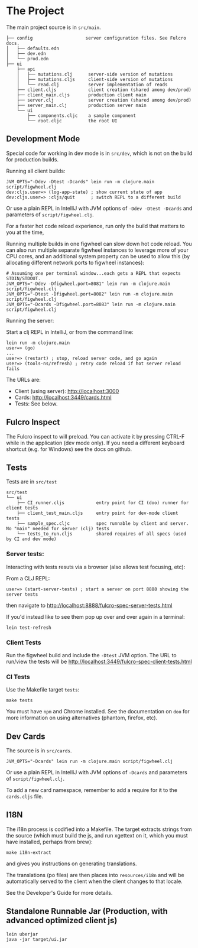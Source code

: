 # The Project

The main project source is in `src/main`.

```
├── config                    server configuration files. See Fulcro docs.
│   ├── defaults.edn
│   ├── dev.edn
│   └── prod.edn
├── ui
    ├── api
    │   ├── mutations.clj      server-side version of mutations
    │   ├── mutations.cljs     client-side version of mutations
    │   └── read.clj           server implementation of reads
    ├── client.cljs            client creation (shared among dev/prod)
    ├── client_main.cljs       production client main
    ├── server.clj             server creation (shared among dev/prod)
    ├── server_main.clj        production server main
    └── ui
        ├── components.cljc    a sample component
        └── root.cljc          the root UI
```

## Development Mode

Special code for working in dev mode is in `src/dev`, which is not on
the build for production builds.

Running all client builds:

```
JVM_OPTS="-Ddev -Dtest -Dcards" lein run -m clojure.main script/figwheel.clj
dev:cljs.user=> (log-app-state) ; show current state of app
dev:cljs.user=> :cljs/quit      ; switch REPL to a different build
```

Or use a plain REPL in IntelliJ with JVM options of `-Ddev -Dtest -Dcards` and parameters of
`script/figwheel.clj`.

For a faster hot code reload experience, run only the build that matters to you at the time,

Running multiple builds in one figwheel can slow down hot code reload. You can also
run multiple separate figwheel instances to leverage more of your CPU cores, and
an additional system property can be used to allow this (by allocating different network ports
to figwheel instances):

```
# Assuming one per terminal window...each gets a REPL that expects STDIN/STDOUT.
JVM_OPTS="-Ddev -Dfigwheel.port=8081" lein run -m clojure.main script/figwheel.clj
JVM_OPTS="-Dtest -Dfigwheel.port=8082" lein run -m clojure.main script/figwheel.clj
JVM_OPTS="-Dcards -Dfigwheel.port=8083" lein run -m clojure.main script/figwheel.clj
```

Running the server:

Start a clj REPL in IntelliJ, or from the command line:

```
lein run -m clojure.main
user=> (go)
...
user=> (restart) ; stop, reload server code, and go again
user=> (tools-ns/refresh) ; retry code reload if hot server reload fails
```

The URLs are:

- Client (using server): [http://localhost:3000](http://localhost:3000)
- Cards: [http://localhost:3449/cards.html](http://localhost:3449/cards.html)
- Tests: See below.

## Fulcro Inspect

The Fulcro inspect to will preload. You can activate it by pressing CTRL-F while
in the application (dev mode only). If you need
a different keyboard shortcut (e.g. for Windows) see the docs on github.

## Tests

Tests are in `src/test`

```
src/test
└── ui
    ├── CI_runner.cljs            entry point for CI (doo) runner for client tests
    ├── client_test_main.cljs     entry point for dev-mode client tests
    ├── sample_spec.cljc          spec runnable by client and server. No "main" needed for server (clj) tests
    └── tests_to_run.cljs         shared requires of all specs (used by CI and dev mode)
```

### Server tests:

Interacting with tests resuts via a browser (also allows test focusing, etc):

From a CLJ REPL:

```
user=> (start-server-tests) ; start a server on port 8888 showing the server tests
```

then navigate to [http://localhost:8888/fulcro-spec-server-tests.html](http://localhost:8888/fulcro-spec-server-tests.html)

If you'd instead like to see them pop up over and over again in a terminal:

```
lein test-refresh
```

### Client Tests

Run the figwheel build and include the `-Dtest` JVM option. The URL to run/view the
tests will be
[http://localhost:3449/fulcro-spec-client-tests.html](http://localhost:3449/fulcro-spec-client-tests.html)

### CI Tests

Use the Makefile target `tests`:

```
make tests
```

You must have `npm` and Chrome installed. See the documentation on `doo` for more information on
using alternatives (phantom, firefox, etc).

## Dev Cards

The source is in `src/cards`.

```
JVM_OPTS="-Dcards" lein run -m clojure.main script/figwheel.clj
```

Or use a plain REPL in IntelliJ with JVM options of `-Dcards` and parameters of
`script/figwheel.clj`.

To add a new card namespace, remember to add a require for it to the `cards.cljs` file.

## I18N

The i18n process is codified into a Makefile. The target extracts strings from
the source (which must build the js, and run xgettext on it, which you must
have installed, perhaps from brew):

```
make i18n-extract
```

and gives you instructions on generating translations.

The translations (po files) are then places into `resources/i18n` and will
be automatically served to the client when the client changes to that locale.

See the Developer's Guide for more details.

## Standalone Runnable Jar (Production, with advanced optimized client js)

```
lein uberjar
java -jar target/ui.jar
```
